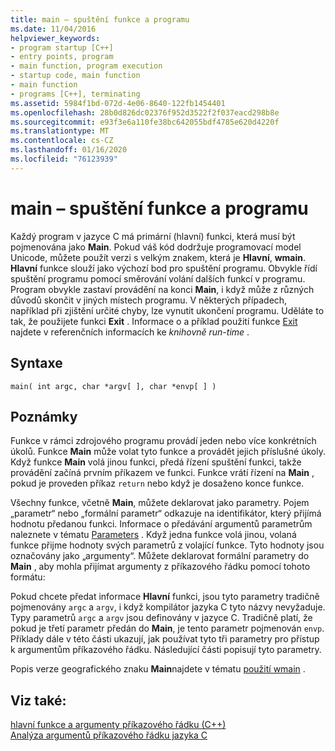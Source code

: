 ```yaml
---
title: main – spuštění funkce a programu
ms.date: 11/04/2016
helpviewer_keywords:
- program startup [C++]
- entry points, program
- main function, program execution
- startup code, main function
- main function
- programs [C++], terminating
ms.assetid: 5984f1bd-072d-4e06-8640-122fb1454401
ms.openlocfilehash: 28b0d826dc02376f952d3522f2f037eacd298b8e
ms.sourcegitcommit: e93f3e6a110fe38bc642055bdf4785e620d4220f
ms.translationtype: MT
ms.contentlocale: cs-CZ
ms.lasthandoff: 01/16/2020
ms.locfileid: "76123939"
---
```

# <a name="main-function-and-program-execution"></a>main – spuštění funkce a programu

Každý program v jazyce C má primární (hlavní) funkci, která musí být pojmenována jako **Main**. Pokud váš kód dodržuje programovací model Unicode, můžete použít verzi s velkým znakem, která je **Hlavní**, **wmain**. **Hlavní** funkce slouží jako výchozí bod pro spuštění programu. Obvykle řídí spuštění programu pomocí směrování volání dalších funkcí v programu. Program obvykle zastaví provádění na konci **Main**, i když může z různých důvodů skončit v jiných místech programu. V některých případech, například při zjištění určité chyby, lze vynutit ukončení programu. Uděláte to tak, že použijete funkci **Exit** . Informace o a příklad použití funkce [Exit](../c-runtime-library/reference/exit-exit-exit.md) najdete v referenčních informacích ke *knihovně run-time* .

## <a name="syntax"></a>Syntaxe

```
main( int argc, char *argv[ ], char *envp[ ] )
```

## <a name="remarks"></a>Poznámky

Funkce v rámci zdrojového programu provádí jeden nebo více konkrétních úkolů. Funkce **Main** může volat tyto funkce a provádět jejich příslušné úkoly. Když funkce **Main** volá jinou funkci, předá řízení spuštění funkci, takže provádění začíná prvním příkazem ve funkci. Funkce vrátí řízení na **Main** , pokud je proveden příkaz `return` nebo když je dosaženo konce funkce.

Všechny funkce, včetně **Main**, můžete deklarovat jako parametry. Pojem „parametr“ nebo „formální parametr“ odkazuje na identifikátor, který přijímá hodnotu předanou funkci. Informace o předávání argumentů parametrům naleznete v tématu [Parameters](../c-language/parameters.md) . Když jedna funkce volá jinou, volaná funkce přijme hodnoty svých parametrů z volající funkce. Tyto hodnoty jsou označovány jako „argumenty“. Můžete deklarovat formální parametry do **Main** , aby mohla přijímat argumenty z příkazového řádku pomocí tohoto formátu:

Pokud chcete předat informace **Hlavní** funkci, jsou tyto parametry tradičně pojmenovány `argc` a `argv`, i když kompilátor jazyka C tyto názvy nevyžaduje. Typy parametrů `argc` a `argv` jsou definovány v jazyce C. Tradičně platí, že pokud je třetí parametr předán do **Main**, je tento parametr pojmenován `envp`. Příklady dále v této části ukazují, jak používat tyto tři parametry pro přístup k argumentům příkazového řádku. Následující části popisují tyto parametry.

Popis verze geografického znaku **Main**najdete v tématu [použití wmain](../c-language/using-wmain.md) .

## <a name="see-also"></a>Viz také:

[hlavní funkce a argumenty příkazového řádku (C++)](../cpp/main-function-command-line-args.md)\
[Analýza argumentů příkazového řádku jazyka C](../c-language/parsing-c-command-line-arguments.md)
